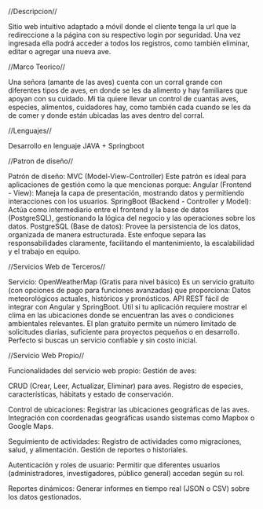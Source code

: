 //Descripcion//

Sitio web intuitivo adaptado a móvil donde el cliente tenga la url que la redireccione a la página con su respectivo login por seguridad. Una vez ingresada ella podrá acceder a todos los registros, como también eliminar, editar o agregar una nueva ave.

//Marco Teorico//

Una señora (amante de las aves) cuenta con un corral grande con diferentes tipos de aves, en donde se les da alimento y hay familiares que apoyan con su cuidado. Mi tía quiere llevar un control de cuantas aves, especies, alimentos, cuidadores hay, como también cada cuando se les da de comer y donde están ubicadas las aves dentro del corral.

//Lenguajes//

Desarrollo en lenguaje JAVA + Springboot

//Patron de diseño//

Patrón de diseño: MVC (Model-View-Controller)
Este patrón es ideal para aplicaciones de gestión como la que mencionas porque:
Angular (Frontend - View): Maneja la capa de presentación, mostrando datos y permitiendo interacciones con los usuarios.
SpringBoot (Backend - Controller y Model): Actúa como intermediario entre el frontend y la base de datos (PostgreSQL), gestionando la lógica del negocio y las operaciones sobre los datos.
PostgreSQL (Base de datos): Provee la persistencia de los datos, organizada de manera estructurada.
Este enfoque separa las responsabilidades claramente, facilitando el mantenimiento, la escalabilidad y el trabajo en equipo.

//Servicios Web de Terceros//

Servicio: OpenWeatherMap (Gratis para nivel básico)
Es un servicio gratuito (con opciones de pago para funciones avanzadas) que proporciona:
Datos meteorológicos actuales, históricos y pronósticos.
API REST fácil de integrar con Angular y SpringBoot.
Útil si tu aplicación requiere mostrar el clima en las ubicaciones donde se encuentran las aves o condiciones ambientales relevantes.
El plan gratuito permite un número limitado de solicitudes diarias, suficiente para proyectos pequeños o en desarrollo. Perfecto si buscas un servicio confiable y sin costo inicial.

//Servicio Web Propio//

Funcionalidades del servicio web propio:
Gestión de aves:

CRUD (Crear, Leer, Actualizar, Eliminar) para aves.
Registro de especies, características, hábitats y estado de conservación.

Control de ubicaciones:
Registrar las ubicaciones geográficas de las aves.
Integración con coordenadas geográficas usando sistemas como Mapbox o Google Maps.

Seguimiento de actividades:
Registro de actividades como migraciones, salud, y alimentación.
Gestión de reportes o historiales.

Autenticación y roles de usuario:
Permitir que diferentes usuarios (administradores, investigadores, público general) accedan según su rol.

Reportes dinámicos:
Generar informes en tiempo real (JSON o CSV) sobre los datos gestionados.